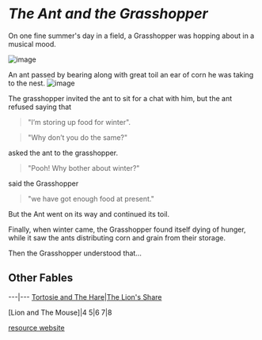 
            

# _The Ant and the Grasshopper_

On one fine summer's day in a field, a Grasshopper was hopping about in a musical mood. 

![image](http://www.kidsgen.com/fables_and_fairytales/images/grasshopper.gif)

An ant passed by bearing along with great toil an ear of corn he was taking to the nest.
![image](http://www.kidsgen.com/fables_and_fairytales/images/ant.gif)



The grasshopper invited the ant to sit for a chat with him, but the ant refused saying that 
> "I’m storing up food for winter".

> "Why don’t you do the same?" 

   asked the ant to the grasshopper.

>"Pooh! Why bother about winter?" 

said the Grasshopper

> "we have got enough food at present." 

But the Ant went on its way and continued its toil.

Finally, when winter came, the Grasshopper found itself dying of hunger, while it saw the ants distributing corn and grain from their storage.

Then the Grasshopper understood that…














## Other Fables
---|---
[Tortosie and The Hare](http://www.kidsgen.com/fables_and_fairytales/tortoise_and_the_hare.htm)|[The Lion's Share](http://www.kidsgen.com/fables_and_fairytales/the_lions_share.htm)

[Lion and The Mouse]|4
5|6
7|8



[resource website](http://www.kidsgen.com/fables_and_fairytales/fables.htm#5MGJK0zSLYA7JUW8.99)

